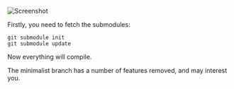 ![Screenshot][ss]

Firstly, you need to fetch the submodules:

	git submodule init
	git submodule update

Now everything will compile.

The minimalist branch has a number of features removed, and may interest you.

[ss]: http://img213.yfrog.com/img213/365/h0l.png
